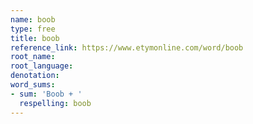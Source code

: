 ```yaml
---
name: boob
type: free
title: boob
reference_link: https://www.etymonline.com/word/boob
root_name: 
root_language: 
denotation: 
word_sums:
- sum: 'Boob + '
  respelling: boob
---
```


